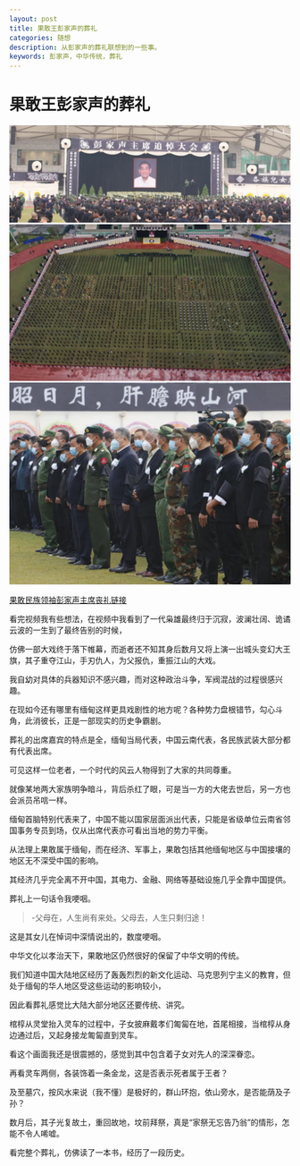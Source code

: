 ```yaml
---
layout: post
title: 果敢王彭家声的葬礼
categories: 随想
description: 从彭家声的葬礼联想到的一些事。
keywords: 彭家声，中华传统，葬礼
---
```

# 果敢王彭家声的葬礼
![](/images/posts/shuibi/pjs1.jpg)
![](/images/posts/shuibi/pjs2.jpg)
![](/images/posts/shuibi/pjs3.jpg)

[果敢民族领袖彭家声主席丧礼链接](https://www.bilibili.com/video/BV1P94y1H7th/?share_source=copy_web&vd_source=7360943b3096a540bc9c71392e755350)

看完视频我有些想法，在视频中我看到了一代枭雄最终归于沉寂，波澜壮阔、诡谲云波的一生到了最终告别的时候，

仿佛一部大戏终于落下帷幕，而逝者还不知其身后数月又将上演一出城头变幻大王旗，其子重夺江山，手刃仇人，为父报仇，重振江山的大戏。

我自幼对具体的兵器知识不感兴趣，而对这种政治斗争，军阀混战的过程很感兴趣。

在现如今还有哪里有缅甸这样更具戏剧性的地方呢？各种势力盘根错节，勾心斗角，此消彼长，正是一部现实的历史争霸剧。

葬礼的出席嘉宾的特点是全，缅甸当局代表，中国云南代表，各民族武装大部分都有代表出席。

可见这样一位老者，一个时代的风云人物得到了大家的共同尊重。

就像某地两大家族明争暗斗，背后杀红了眼，可是当一方的大佬去世后，另一方也会派员吊唁一样。

缅甸首脑特别代表来了，中国不能以国家层面派出代表，只能是省级单位云南省邻国事务专员到场，仅从出席代表亦可看出当地的势力平衡。

从法理上果敢属于缅甸，而在经济、军事上，果敢包括其他缅甸地区与中国接壤的地区无不深受中国的影响。

其经济几乎完全离不开中国，其电力、金融、网络等基础设施几乎全靠中国提供。

葬礼上一句话令我哽咽。

> -父母在，人生尚有来处。父母去，人生只剩归途！

这是其女儿在悼词中深情说出的，数度哽咽。

中华文化以孝治天下，果敢地区仍然很好的保留了中华文明的传统。

我们知道中国大陆地区经历了轰轰烈烈的新文化运动、马克思列宁主义的教育，但处于缅甸的华人地区受这些运动的影响较小，

因此看葬礼感觉比大陆大部分地区还要传统、讲究。

棺椁从灵堂抬入灵车的过程中，子女披麻戴孝们匍匐在地，首尾相接，当棺椁从身边通过后，又起身接龙匍匐直到灵车。

看这个画面我还是很震撼的，感觉到其中包含着子女对先人的深深眷恋。

再看灵车两侧，各装饰着一条金龙，这是否表示死者属于王者？

及至墓穴，按风水来说（我不懂）是极好的，群山环抱，依山旁水，是否能荫及子孙？

数月后，其子光复故土，重回故地，坟前拜祭，真是“家祭无忘告乃翁”的情形，怎能不令人唏嘘。

看完整个葬礼，仿佛读了一本书，经历了一段历史。

